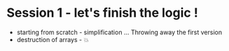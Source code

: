 # Session 1 - let's finish the logic !
- starting from scratch - simplification ... Throwing away the first version
- destruction of arrays - 💥